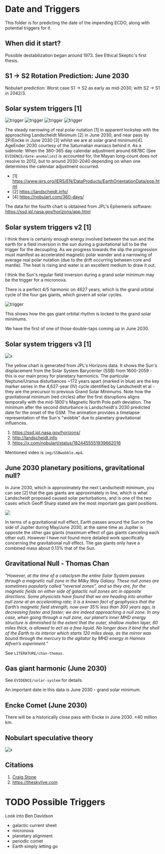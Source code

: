 # Date and Triggers

This folder is for predicting the date of the impending ECDO, along with potential triggers for it.

## When did it start?

Possible destabilization began around 1973. See Ethical Skeptic's first thesis.

## S1 -> S2 Rotation Prediction: June 2030

Nobulart prediction: Worst case S1 -> S2 as early as mid-2030, with S2 -> S1 in 2042/3.

## Solar system triggers [1]

![trigger](img/triggers1.jpg "trigger")
![trigger](img/triggers2.jpg "trigger")
![trigger](img/triggers3.jpg "trigger")
![trigger](img/triggers4.jpg "trigger")

The steady narrowing of real polar nutation [1] in apparent lockstep with the approaching Landscheidt Minimum [2] in June 2030, and near pass by 2P/Encke in June 2030 [3] whilst we are at solar grand minimum[4]. AgeEnder 2030 courtesy of the Saturnalian maniacs behind it. As a sidenote: When the 360-365 day calendar adjustment around 687BC (See `EVIDENCE/date-anomalies`) is accounted for, the Mayan long-count does not resolve to 2012, but to around 2030-2040 depending on when one determines the calendar adjustment occurred.

- [1] https://www.iers.org/IERS/EN/DataProducts/EarthOrientationData/eop.html
- [2] https://landscheidt.info/
- [4] https://nobulart.com/360-days/

The data for the fourth chart is obtained from JPL's Ephemeris software: https://ssd.jpl.nasa.gov/horizons/app.html

## Solar system triggers v2 [1]

I think there is certainly enough energy involved between the sun and the earth for a field inversion in the sun during a gravitational lull to be the trigger for the decoupling. As we progress towards the slip the progression must manifest as accelerated magnetic polar wander and a narrowing of average real polar nutation (due to the drift occurring between core and mantle). The heat is rising and water is an excellent medium to draw it out.

I think the Sun's regular field inversion during a grand solar minimum may be the trigger for a micronova.

There is a perfect 4/5 harmonic on 4627 years, which is the grand orbital cycle of the four gas giants, which govern all solar cycles.

![trigger](img/triggers2.jpg "trigger")

This shows how the gas giant orbital rhythm is locked to the grand solar minimums.

We have the first of one of those double-taps coming up in June 2030.

## Solar system triggers v3 [1]

![x](img/jpl-horizon.jpg "")

The yellow chart is generated from JPL's Horizons data. It shows the Sun's displacement from the Solar System Barycenter (SSB) from 1600-2059 - this is our main proxy for planetary harmonics. The particular Neptune/Uranus disturbances ~172 years apart (marked in blue) are the key marker series in the 4,627-year (IV) cycle identified by Landscheidt et al - they are the precursor to previous Grand Solar Minimums. Note how the gravitational minimum (red circles) after the first disruptions aligns temporally with the mid-1800's Magnetic North Pole path deviation. The minimum after the second disturbance is Landscheidt's 2030 predicted date for the onset of the GSM. The animation provides a timelapse representation of the Sun's "wobble" due to planetary gravitational influences.

1. https://ssd.jpl.nasa.gov/horizons/
2. http://landscheidt.info
3. https://x.com/nobulart/status/1824455551939662016

Mentioned video is `img/SSBwobble.mp4`.

## June 2030 planetary positions, gravitational null?

In June 2030, which is approximately the next Landscheidt minimum, you can see [2] that the gas giants are approximately in line, which is what Landscheidt proposed caused solar perturbations, and is one of the two cases which Geoff Sharp stated are the most important gas giant positions.

![](img/jun2030.jpeg)

In terms of a gravitational null effect, Earth passes around the Sun on the side of Jupiter during May/June 2030, at the same time as Jupiter is opposite the other gas giants (maximum effect of gas giants canceling each other out). However I have not found more detailed work specifically concerning the gravitational null effect. The gas giants only have a combined mass about 0.13% that of the Sun.

## Gravitational Null - Thomas Chan

*"However, at the time of a cataclysm the entire Solar System passes through a magnetic null zone in the Milky Way Galaxy. These null zones are sometimes popularly called “reversal zones”, and so they are, for the magnetic fields on either side of galactic null zones arc in opposite directions. Some physicists have found that we are heading into another null zone at an accelerating rate; it is a known fact of geophysics that the Earth’s magnetic field strength, now over 35% less than 300 years ago, is decreasing faster and faster; we are indeed approaching a null zone. In any case, when going through a null zone, our planet’s inner MHD energy structure is diminished to the extent that the outer, shallow molten layer, 60 miles thick, is allowed to act as a free liquid. No longer does it bind the shell of the Earth to its interior which starts 120 miles deep, as the mirror was bound through the mercury to the agitator by MHD energy in Hannes Alfven’s experiment."*

See `LITERATURE/chan-thomas`.

## Gas giant harmonic (June 2030)

See `EVIDENCE/solar-system` for details.

An important date in this data is June 2030 - grand solar minimum.

## Encke Comet (June 2030)

There will be a historically close pass with Encke in June 2030. ±40 million km.

## Nobulart speculative theory

![x](img/2030-triggers.jpg "")

## Citations

1. [Craig Stone](https://nobulart.com)
2. https://theskylive.com

# TODO Possible Triggers

Look into Ben Davidson

- galactic current sheet
- micronova
- planetary alignment
- periodic comet
- Earth simply letting go